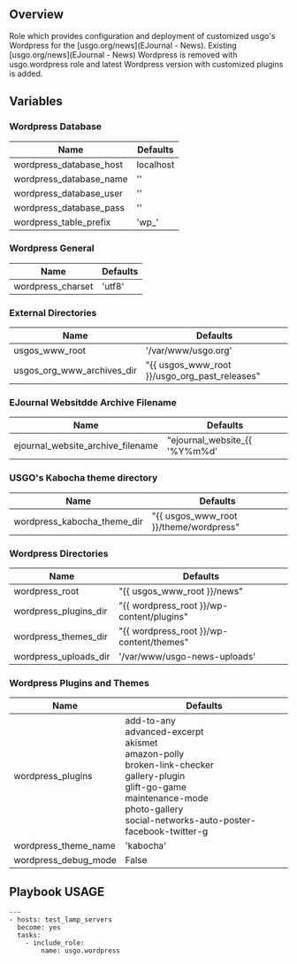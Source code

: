 ## Overview
Role which provides configuration and deployment of customized usgo's
Wordpress for the [usgo.org/news](EJournal - News). Existing [usgo.org/news](EJournal - News)
Wordpress is removed with usgo.wordpress role and latest Wordpress version with customized plugins
is added.

## Variables
### Wordpress Database

| Name | Defaults |
| ---- | -------- |
| wordpress_database_host | localhost |
| wordpress_database_name |  '' |
| wordpress_database_user |  '' |
| wordpress_database_pass |  '' |
| wordpress_table_prefix |  'wp_' |

### Wordpress General
| Name | Defaults |
| ---- | -------- |
| wordpress_charset |  'utf8' |

### External Directories
| Name | Defaults |
| ---- | -------- |
| usgos_www_root |  '/var/www/usgo.org' |
| usgos_org_www_archives_dir |  "{{ usgos_www_root }}/usgo_org_past_releases" |

### EJournal Websitdde Archive Filename
| Name | Defaults |
| ---- | -------- |
| ejournal_website_archive_filename |  "ejournal_website_{{ '%Y%m%d' | strftime(ansible_date_time.epoch) }}.bac.tar.gz" |

### USGO's Kabocha theme directory
| Name | Defaults |
| ---- | -------- |
| wordpress_kabocha_theme_dir |  "{{ usgos_www_root }}/theme/wordpress" |

### Wordpress Directories
| Name | Defaults |
| ---- | -------- |
| wordpress_root |  "{{ usgos_www_root }}/news" |
| wordpress_plugins_dir |  "{{ wordpress_root }}/wp-content/plugins" |
| wordpress_themes_dir |  "{{ wordpress_root }}/wp-content/themes" |
| wordpress_uploads_dir |  '/var/www/usgo-news-uploads' |

### Wordpress Plugins and Themes
| Name | Defaults |
| ---- | -------- |
| wordpress_plugins | add-to-any <br> advanced-excerpt <br> akismet <br> amazon-polly <br> broken-link-checker <br> gallery-plugin <br> glift-go-game <br> maintenance-mode <br> photo-gallery <br> social-networks-auto-poster-facebook-twitter-g |
| wordpress_theme_name |  'kabocha' |
| wordpress_debug_mode |  False |

## Playbook USAGE
```
---
- hosts: test_lamp_servers
  become: yes 
  tasks:
    - include_role:
        name: usgo.wordpress
```
